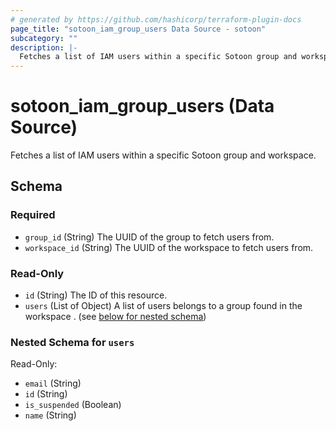 ```yaml
---
# generated by https://github.com/hashicorp/terraform-plugin-docs
page_title: "sotoon_iam_group_users Data Source - sotoon"
subcategory: ""
description: |-
  Fetches a list of IAM users within a specific Sotoon group and workspace.
---
```


# sotoon_iam_group_users (Data Source)

Fetches a list of IAM users within a specific Sotoon group and workspace.



<!-- schema generated by tfplugindocs -->
## Schema

### Required

- `group_id` (String) The UUID of the group to fetch users from.
- `workspace_id` (String) The UUID of the workspace to fetch users from.

### Read-Only

- `id` (String) The ID of this resource.
- `users` (List of Object) A list of users belongs to a group found in the workspace . (see [below for nested schema](#nestedatt--users))

<a id="nestedatt--users"></a>
### Nested Schema for `users`

Read-Only:

- `email` (String)
- `id` (String)
- `is_suspended` (Boolean)
- `name` (String)
